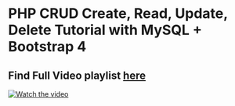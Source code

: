 # PHP CRUD Create, Read, Update, Delete Tutorial with MySQL + Bootstrap 4
## Find Full Video playlist [here](https://www.youtube.com/playlist?list=PLS1QulWo1RIagiNF9X4B_mkJYzjCbx6GI)
[![Watch the video](https://i.ytimg.com/vi/yifY51wjnSg/maxresdefault.jpg)](https://www.youtube.com/playlist?list=PLS1QulWo1RIagiNF9X4B_mkJYzjCbx6GI)

<!-- 資料夾back_end
統一放 1.後台UI分頁 2.資料庫php 

命名規則：
1.後台UI分頁 -> 前綴_自定義名字 ex. member_list.php 
2.資料庫php -> 前綴+自定義名字 ex. memberList.php 
-->


<!-- 資料夾classes
統一放 資料庫連線.php 
-->


<!-- 資料夾images
統一放 圖片、影片

子資料夾
box
featured
member
ordered
private
products

內層結構/命名規則 -> 自己安排，大家看得懂就好
-->


<!-- 資料夾includes
統一放 模組化元件 ex. sidebar.php
-->